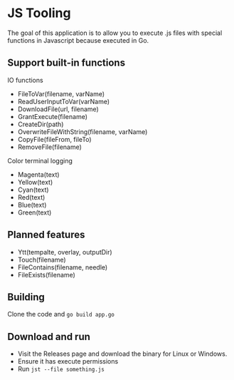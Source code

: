 # JS Tooling

The goal of this application is to allow you to execute .js files with special functions in Javascript because executed in Go.


## Support built-in functions

IO functions
- FileToVar(filename, varName)
- ReadUserInputToVar(varName)
- DownloadFile(url, filename)
- GrantExecute(filename)
- CreateDir(path)
- OverwriteFileWithString(filename, varName)
- CopyFile(fileFrom, fileTo)
- RemoveFile(filename)

Color terminal logging
- Magenta(text)
- Yellow(text)
- Cyan(text)
- Red(text)
- Blue(text)
- Green(text)


## Planned features
- Ytt(tempalte, overlay, outputDir)
- Touch(filename)
- FileContains(filename, needle)
- FileExists(filename)

## Building

Clone the code and `go build app.go`

## Download and run
- Visit the Releases page and download the binary for Linux or Windows.
- Ensure it has execute permissions
- Run `jst --file something.js` 